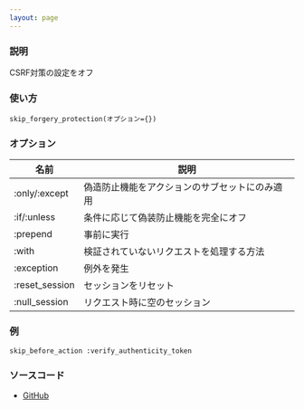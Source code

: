 ```yaml
---
layout: page
---
```


### 説明

CSRF対策の設定をオフ

### 使い方

    skip_forgery_protection(オプション={})

### オプション

| 名前           | 説明                                           |
| -------------- | ---------------------------------------------- |
| :only/:except  | 偽造防止機能をアクションのサブセットにのみ適用 |
| :if/:unless    | 条件に応じて偽装防止機能を完全にオフ           |
| :prepend       | 事前に実行                                     |
| :with          | 検証されていないリクエストを処理する方法       |
| :exception     | 例外を発生                                     |
| :reset_session | セッションをリセット                           |
| :null_session  | リクエスト時に空のセッション                   |

### 例

    skip_before_action :verify_authenticity_token

### ソースコード

- [GitHub](https://github.com/rails/rails/blob/984c3ef2775781d47efa9f541ce570daa2434a80/actionpack/lib/action_controller/metal/request_forgery_protection.rb#L170)
